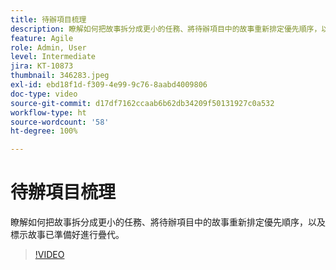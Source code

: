 ```yaml
---
title: 待辦項目梳理
description: 瞭解如何把故事拆分成更小的任務、將待辦項目中的故事重新排定優先順序，以及標示故事已準備好進行疊代。
feature: Agile
role: Admin, User
level: Intermediate
jira: KT-10873
thumbnail: 346283.jpeg
exl-id: ebd18f1d-f309-4e99-9c76-8aabd4009806
doc-type: video
source-git-commit: d17df7162ccaab6b62db34209f50131927c0a532
workflow-type: ht
source-wordcount: '58'
ht-degree: 100%

---
```


# 待辦項目梳理

瞭解如何把故事拆分成更小的任務、將待辦項目中的故事重新排定優先順序，以及標示故事已準備好進行疊代。

>[!VIDEO](https://video.tv.adobe.com/v/346283/?quality=12&learn=on&enablevpops)
